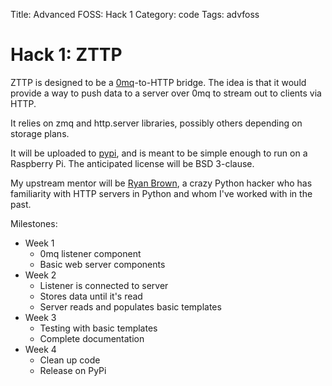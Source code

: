 Title: Advanced FOSS: Hack 1
Category: code
Tags: advfoss

# Hack 1: ZTTP

ZTTP is designed to be a [0mq][]-to-HTTP bridge. The idea is that it would provide a way to push data to a server over 0mq to stream out to clients via HTTP.

It relies on zmq and http.server libraries, possibly others depending on storage plans.

It will be uploaded to [pypi][], and is meant to be simple enough to run on a Raspberry Pi. The anticipated license will be BSD 3-clause.

My upstream mentor will be [Ryan Brown][], a crazy Python hacker who has familiarity with HTTP servers in Python and whom I've worked with in the past.

Milestones:

- Week 1
	- 0mq listener component
	- Basic web server components
- Week 2
	- Listener is connected to server
	- Stores data until it's read
	- Server reads and populates basic templates
- Week 3
	- Testing with basic templates
	- Complete documentation
- Week 4
	- Clean up code
	- Release on PyPi

[0mq]: http://zeromq.org
[pypi]: http://pypi.python.org
[Ryan Brown]: http://rsb.io
